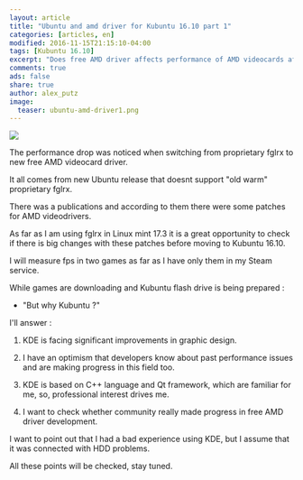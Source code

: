 ```yaml
---
layout: article
title: "Ubuntu and amd driver for Kubuntu 16.10 part 1"
categories: [articles, en]
modified: 2016-11-15T21:15:10-04:00
tags: [Kubuntu 16.10]
excerpt: "Does free AMD driver affects performance of AMD videocards after fglrx support was dropped?"
comments: true
ads: false
share: true
author: alex_putz
image:
  teaser: ubuntu-amd-driver1.png
---
```

<img src="{{ site.url }}/images/ubuntu-amd-driver1.png">

The performance drop was noticed when switching from proprietary fglrx to new free AMD videocard driver.

It all comes from new Ubuntu release that doesnt support "old warm" proprietary fglrx.

There was a publications and according to them there were some patches for AMD videodrivers.

As far as I am using fglrx in Linux mint 17.3 it is a great opportunity to check if there is big changes with these patches before moving to Kubuntu 16.10.

I will measure fps in two games as far as I have only them in my Steam service.

While games are downloading and Kubuntu flash drive is being prepared :

- "But why Kubuntu ?"

I'll answer : 

1. KDE is facing significant improvements in graphic design.

2. I have an optimism that developers know about past performance issues and are making progress in this field too.

3. KDE is based on C++ language and Qt framework, which are familiar for me, so, professional interest drives me.

4. I want to check whether community really made progress in free AMD driver development. 


I want to point out that I had a bad experience using KDE, but I assume that it was connected with HDD problems.

All these points will be checked, stay tuned.